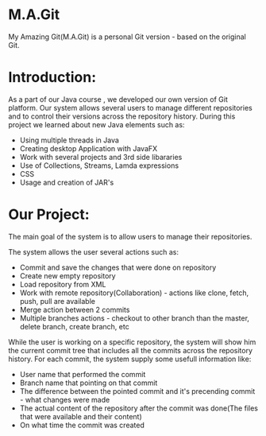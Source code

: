 # M.A.Git
My Amazing Git(M.A.Git) is a personal Git version - based on the original Git.

# Introduction:
As a part of our Java course , we developed our own version of Git platform.
Our system allows several users to manage different repositories and to control their versions across the repository history.
During this project we learned about new Java elements such as:
* Using multiple threads in Java
* Creating desktop Application with JavaFX
* Work with several projects and 3rd side libararies
* Use of Collections, Streams, Lamda expressions
* CSS
* Usage and creation of JAR's

# Our Project:
The main goal of the system is to allow users to manage their repositories.

The system allows the user several actions such as:
* Commit and save the changes that were done on repository
* Create new empty repository
* Load repository from XML
* Work with remote repository(Collaboration) - actions like clone, fetch, push, pull are available
* Merge action between 2 commits
* Multiple branches actions - checkout to other branch than the master, delete branch, create branch, etc

While the user is working on a specific repository, the system will show him the current commit tree that includes all the commits across the repository history.
For each commit, the system supply some usefull information like:
* User name that performed the commit
* Branch name that pointing on that commit
* The difference between the pointed commit and it's precending commit - what changes were made
* The actual content of the repository after the commit was done(The files that were available and their content)
* On what time the commit was created





